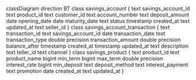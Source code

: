 classDiagram
direction BT
class savings_account {
   text savings_account_id
   text product_id
   text customer_id
   text account_number
   text deposit_amount
   date opening_date
   date maturity_date
   text status
   timestamp created_at
   text updated_at
   text seller_id
}
class savings_account_transaction {
   text transaction_id
   text savings_account_id
   date transaction_date
   text transaction_type
   double precision transaction_amount
   double precision balance_after
   timestamp created_at
   timestamp updated_at
   text description
   text teller_id
   text channel
}
class savings_product {
   text product_id
   text product_name
   bigint min_term
   bigint max_term
   double precision interest_rate
   bigint min_deposit
   text deposit_method
   text interest_payment
   text promotion
   date created_at
   text updated_at
}

